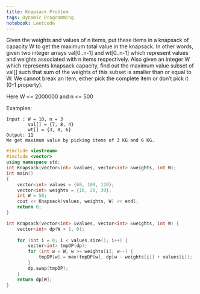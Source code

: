 ```yaml
---
title: Knapsack Problem
tags: Dynamic Programming
notebook: Leetcode
---
```

Given the weights and values of n items, put these items in a knapsack of capacity W to get the maximum total value in the knapsack. In other words, given two integer arrays val[0..n-1] and wt[0..n-1] which represent values and weights associated with n items respectively. Also given an integer W which represents knapsack capacity, find out the maximum value subset of val[] such that sum of the weights of this subset is smaller than or equal to W. We cannot break an item, either pick the complete item or don’t pick it (0-1 property).

Here W <= 2000000 and n <= 500

Examples:
```
Input : W = 10, n = 3
        val[] = {7, 8, 4}
        wt[] = {3, 8, 6}
Output: 11
We get maximum value by picking items of 3 KG and 6 KG.
```
```c++
#include <iostream>
#include <vector>
using namespace std;
int Knapsack(vector<int> &values, vector<int> &weights, int W);
int main()
{
    vector<int> values = {60, 100, 120};
    vector<int> weights = {10, 20, 30};
    int W = 50;
    cout << Knapsack(values, weights, W) << endl;
    return 0;
}

int Knapsack(vector<int> &values, vector<int> &weights, int W) {
    vector<int> dp(W + 1, 0);
    
    for (int i = 0; i < values.size(); i++) {
        vector<int> tmpDP(dp);
        for (int w = W; w >= weights[i]; w--) {
            tmpDP[w] = max(tmpDP[w], dp[w - weights[i]] + values[i]);
        }
        dp.swap(tmpDP);
    }
    return dp[W];
}
```